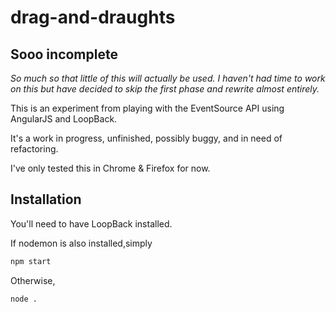 
# drag-and-draughts

## Sooo incomplete

_So much so that little of this will actually be used. I haven't had time to work on this but have decided to skip the first phase and rewrite almost entirely._

This is an experiment from playing with the EventSource API using AngularJS and LoopBack.

It's a work in progress, unfinished, possibly buggy, and in need of refactoring.

I've only tested this in Chrome & Firefox for now.


## Installation

You'll need to have LoopBack installed.

If nodemon is also installed,simply 

```sh
npm start
```

Otherwise,

```sh
node .
```
